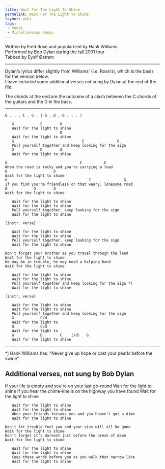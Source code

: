 ```yaml
---
title: Wait For The Light To Shine
permalink: Wait For The Light To Shine
layout: wiki
tags:
 - Songs
 - Miscellaneous Songs
---
```


Written by Fred Rose and popularized by Hank Williams  
Performed by Bob Dylan during the fall 2001 tour  
Tabbed by Eyolf Østrem

* * * * *

Dylan's lyrics differ slightly from Williams' (i.e. Rose's), which is
the basis for the version below.  
I have included some additional verses not sung by Dylan at the end of
the file.

The chords at the end are the outcome of a clash between the C chords of
the guitars and the D in the bass.

* * * * *

    G . . . C . G . | G . D . G . . . |

       G            C        G
       Wait for the light to shine
                             D
       Wait for the light to shine
       G                               C               G
       Pull yourself together and keep looking for the sign
       G            D        G
       Wait for the light to shine

    G                                 C          G
    When the road is rocky and you're carrying a load
    G                     D
    Wait for the light to shine
    G                                     C               G
    If you find you're friendless on that weary, lonesome road
    G            D        G
    Wait for the light to shine

       Wait for the light to shine
       Wait for the light to shine
       Pull yourself together, keep looking for the sign
       Wait for the light to shine

    [instr. verse]

       Wait for the light to shine
       Wait for the light to shine
       Pull yourself together, keep looking for the sign
       Wait for the light to shine

    Don't forget your brother as you travel through the land
    Wait for the light to shine
    He may be in trouble, he may need a helping hand
    Wait for the light to shine

       Wait for the light to shine
       Wait for the light to shine
       Pull yourself together and keep looking for the sign *)
       Wait for the light to shine

    [instr. verse]

       Wait for the light to shine
       Wait for the light to shine
       Pull yourself together and keep looking for the sign
       G            C/d
       Wait for the light to
       G            C/d
       Wait for the light to
       G            D        C    (/d)   G
       Wait for the light to shine

* * * * *

\*) Hank Williams has: “Never give up hope or cast your pearls before
the swine”

<h2 class="songversion">
Additional verses, not sung by Bob Dylan

</h2>
    If your life is empty and you're on your last go-round
    Wait for the light to shine
    If you hear the chime-knells on the highway you have found
    Wait for the light to shine

       Wait for the light to shine
       Wait for the light to shine
       When your friends forsake you and you haven't got a dime
       Wait for the light to shine

    Don't let trouble fool you and your sins will all be gone
    Wait for the light to shine
    Don't forget it's darkest just before the break of dawn
    Wait for the light to shine

       Wait for the light to shine
       Wait for the light to shine
       Keep these words before you as you walk that narrow line
       Wait for the light to shine
